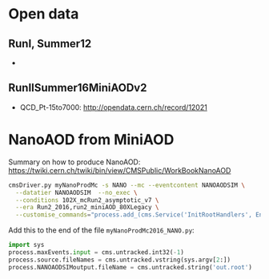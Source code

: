 
# Open data


## RunI, Summer12

- 

## RunIISummer16MiniAODv2

- QCD_Pt-15to7000: http://opendata.cern.ch/record/12021

# NanoAOD from MiniAOD

Summary on how to produce NanoAOD: https://twiki.cern.ch/twiki/bin/view/CMSPublic/WorkBookNanoAOD

```bash
cmsDriver.py myNanoProdMc -s NANO --mc --eventcontent NANOAODSIM \
  --datatier NANOAODSIM  --no_exec \
  --conditions 102X_mcRun2_asymptotic_v7 \
  --era Run2_2016,run2_miniAOD_80XLegacy \
  --customise_commands="process.add_(cms.Service('InitRootHandlers', EnableIMT = cms.untracked.bool(False)))"
```

Add this to the end of the file `myNanoProdMc2016_NANO.py`:
```python
import sys
process.maxEvents.input = cms.untracked.int32(-1)
process.source.fileNames = cms.untracked.vstring(sys.argv[2:])
process.NANOAODSIMoutput.fileName = cms.untracked.string('out.root')
```
